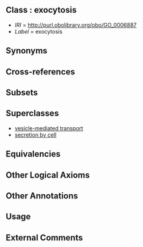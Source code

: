 
## Class : exocytosis

 * *IRI* = http://purl.obolibrary.org/obo/GO_0006887
 * *Label* = exocytosis

## Synonyms


## Cross-references


## Subsets


## Superclasses

 * [vesicle-mediated transport](../../GO/92/GO_0016192.md)
 * [secretion by cell](../../GO/40/GO_0032940.md)

## Equivalencies


## Other Logical Axioms


## Other Annotations


## Usage


## External Comments


